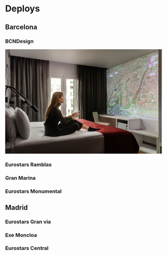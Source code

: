 # Deploys

## Barcelona

### BCNDesign

![](../../.gitbook/assets/shine-product-bcn-bcndesign-28-.jpg)

### Eurostars Ramblas

### Gran Marina

### Eurostars Monumental

## Madrid

### Eurostars Gran via

### Exe Moncloa

### Eurostars Central

